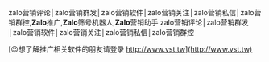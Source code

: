 zalo营销评论│zalo营销群发│zalo营销软件│zalo营销关注│zalo营销私信│zalo营销群控,**Zalo**推广,**Zalo**筛号机器人,**Zalo**营销助手
zalo营销评论│zalo营销群发│zalo营销软件│zalo营销关注│zalo营销私信│zalo营销群控

[😍想了解推广相关软件的朋友请登录 http://www.vst.tw](http://www.vst.tw)



